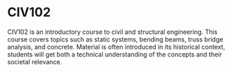 # CIV102
CIV102 is an introductory course to civil and structural engineering.
This course covers topics such as static systems, bending beams, truss bridge analysis, and concrete. Material is often introduced in its historical context, students will get both a technical understanding of the concepts and their societal relevance.
